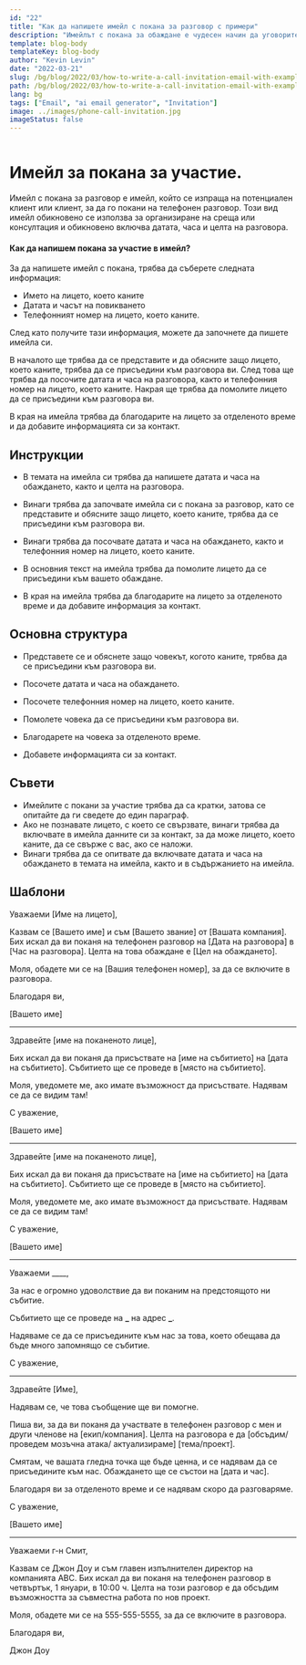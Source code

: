 ```yaml
---
id: "22"
title: "Как да напишете имейл с покана за разговор с примери"
description: "Имейлът с покана за обаждане е чудесен начин да уговорите среща или консултация с потенциален клиент."
template: blog-body
templateKey: blog-body
author: "Kevin Levin"
date: "2022-03-21"
slug: /bg/blog/2022/03/how-to-write-a-call-invitation-email-with-examples
path: /bg/blog/2022/03/how-to-write-a-call-invitation-email-with-examples
lang: bg
tags: ["Email", "ai email generator", "Invitation"]
image: ../images/phone-call-invitation.jpg
imageStatus: false
---
```


```toc

```

# Имейл за покана за участие.

Имейл с покана за разговор е имейл, който се изпраща на потенциален клиент или клиент, за да го покани на телефонен разговор. Този вид имейл обикновено се използва за организиране на среща или консултация и обикновено включва датата, часа и целта на разговора.

#### Как да напишем покана за участие в имейл?

За да напишете имейл с покана, трябва да съберете следната информация:

- Името на лицето, което каните
- Датата и часът на повикването
- Телефонният номер на лицето, което каните.

След като получите тази информация, можете да започнете да пишете имейла си.

В началото ще трябва да се представите и да обясните защо лицето, което каните, трябва да се присъедини към разговора ви. След това ще трябва да посочите датата и часа на разговора, както и телефонния номер на лицето, което каните. Накрая ще трябва да помолите лицето да се присъедини към разговора ви.

В края на имейла трябва да благодарите на лицето за отделеното време и да добавите информацията си за контакт.

## Инструкции

- В темата на имейла си трябва да напишете датата и часа на обаждането, както и целта на разговора.

- Винаги трябва да започвате имейла си с покана за разговор, като се представите и обясните защо лицето, което каните, трябва да се присъедини към разговора ви.

- Винаги трябва да посочвате датата и часа на обаждането, както и телефонния номер на лицето, което каните.

- В основния текст на имейла трябва да помолите лицето да се присъедини към вашето обаждане.

- В края на имейла трябва да благодарите на лицето за отделеното време и да добавите информация за контакт.

## Основна структура

- Представете се и обяснете защо човекът, когото каните, трябва да се присъедини към разговора ви.

- Посочете датата и часа на обаждането.

- Посочете телефонния номер на лицето, което каните.

- Помолете човека да се присъедини към разговора ви.

- Благодарете на човека за отделеното време.

- Добавете информацията си за контакт.

## Съвети

- Имейлите с покани за участие трябва да са кратки, затова се опитайте да ги сведете до един параграф.
- Ако не познавате лицето, с което се свързвате, винаги трябва да включвате в имейла данните си за контакт, за да може лицето, което каните, да се свърже с вас, ако се наложи.
- Винаги трябва да се опитвате да включвате датата и часа на обаждането в темата на имейла, както и в съдържанието на имейла.

## Шаблони

Уважаеми [Име на лицето],

Казвам се [Вашето име] и съм [Вашето звание] от [Вашата компания]. Бих искал да ви поканя на телефонен разговор на [Дата на разговора] в [Час на разговора]. Целта на това обаждане е [Цел на обаждането].

Моля, обадете ми се на [Вашия телефонен номер], за да се включите в разговора.

Благодаря ви,

[Вашето име]

---

Здравейте [име на поканеното лице],

Бих искал да ви поканя да присъствате на [име на събитието] на [дата на събитието]. Събитието ще се проведе в [място на събитието].

Моля, уведомете ме, ако имате възможност да присъствате. Надявам се да се видим там!

С уважение,

[Вашето име]

---

Здравейте [име на поканеното лице],

Бих искал да ви поканя да присъствате на [име на събитието] на [дата на събитието]. Събитието ще се проведе в [място на събитието].

Моля, уведомете ме, ако имате възможност да присъствате. Надявам се да се видим там!

С уважение,

[Вашето име]

---

Уважаеми \_\_\_\_,

За нас е огромно удоволствие да ви поканим на предстоящото ни събитие.

Събитието ще се проведе на **\_** на адрес **\_**.

Надяваме се да се присъедините към нас за това, което обещава да бъде много запомнящо се събитие.

С уважение,

---

Здравейте [Име],

Надявам се, че това съобщение ще ви помогне.

Пиша ви, за да ви поканя да участвате в телефонен разговор с мен и други членове на [екип/компания]. Целта на разговора е да [обсъдим/ проведем мозъчна атака/ актуализираме] [тема/проект].

Смятам, че вашата гледна точка ще бъде ценна, и се надявам да се присъедините към нас. Обаждането ще се състои на [дата и час].

Благодаря ви за отделеното време и се надявам скоро да разговаряме.

С уважение,

[Вашето име]

---

Уважаеми г-н Смит,

Казвам се Джон Доу и съм главен изпълнителен директор на компанията ABC. Бих искал да ви поканя на телефонен разговор в четвъртък, 1 януари, в 10:00 ч. Целта на този разговор е да обсъдим възможността за съвместна работа по нов проект.

Моля, обадете ми се на 555-555-5555, за да се включите в разговора.

Благодаря ви,

Джон Доу
